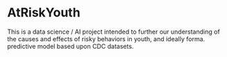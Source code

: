 # AtRiskYouth
This is a data science / AI project intended to further our understanding of the causes and effects of risky behaviors in youth, and ideally forma. predictive model based upon CDC datasets.
